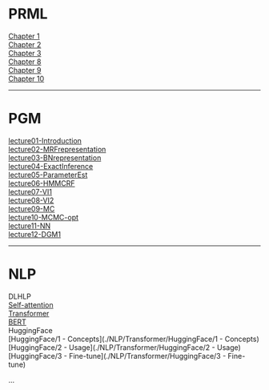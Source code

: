 # PRML

[Chapter 1](./PRML/chap1/chap1)<br>
[Chapter 2](./PRML/chap2/chap2)<br>
[Chapter 3](./PRML/chap3/chap3)<br>
[Chapter 8](./PRML/chap8/chap8)<br>
[Chapter 9](./PRML/chap9/chap9)<br>
[Chapter 10](./PRML/chap10/chap10)<br>

***


# PGM

[lecture01-Introduction](./PGM/course/lecture01-Introduction)<br>
[lecture02-MRFrepresentation](./PGM/course/lecture02-MRFrepresentation)<br>
[lecture03-BNrepresentation](./PGM/course/lecture03-BNrepresentation)<br>
[lecture04-ExactInference](./PGM/course/lecture04-ExactInference)<br>
[lecture05-ParameterEst](./PGM/course/lecture05-ParameterEst)<br>
[lecture06-HMMCRF](./PGM/course/lecture06-HMMCRF)<br>
[lecture07-VI1](./PGM/course/lecture07-VI1)<br>
[lecture08-VI2](./PGM/course/lecture08-VI2)<br>
[lecture09-MC](./PGM/course/lecture09-MC)<br>
[lecture10-MCMC-opt](./PGM/course/lecture10-MCMC-opt)<br>
[lecture11-NN](./PGM/course/lecture11-NN)<br>
[lecture12-DGM1](./PGM/course/lecture12-DGM1)<br>

***


# NLP
DLHLP<br>
[Self-attention](./NLP/DLHLP/Attention/note_Self-attention_LHY)<br>
[Transformer](./NLP/DLHLP/Transformer/note_transformer_LHY)<br>
[BERT](./NLP/DLHLP/Bert/note)<br>
HuggingFace<br>
[HuggingFace/1 - Concepts](./NLP/Transformer/HuggingFace/1 - Concepts)<br>
[HuggingFace/2 - Usage](./NLP/Transformer/HuggingFace/2 - Usage)<br>
[HuggingFace/3 - Fine-tune](./NLP/Transformer/HuggingFace/3 - Fine-tune)<br>

...